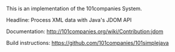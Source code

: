 This is an implementation of the 101companies System.

Headline: Process XML data with Java's JDOM API

Documentation: http://101companies.org/wiki/Contribution:jdom

Build instructions: https://github.com/101companies/101simplejava
